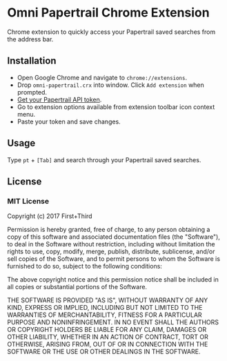 # Omni Papertrail Chrome Extension

Chrome extension to quickly access your Papertrail saved searches from the address bar.

## Installation

- Open Google Chrome and navigate to `chrome://extensions`.
- Drop `omni-papertrail.crx` into window. Click `Add extension` when prompted.
- [Get your Papertrail API token](https://papertrailapp.com/account/profile).
- Go to extension options available from extension toolbar icon context menu.
- Paste your token and save changes.

## Usage

Type `pt` + `[Tab]` and search through your Papertrail saved searches.

## License

### MIT License

Copyright (c) 2017 First+Third

Permission is hereby granted, free of charge, to any person obtaining a copy
of this software and associated documentation files (the "Software"), to deal
in the Software without restriction, including without limitation the rights
to use, copy, modify, merge, publish, distribute, sublicense, and/or sell
copies of the Software, and to permit persons to whom the Software is
furnished to do so, subject to the following conditions:

The above copyright notice and this permission notice shall be included in all
copies or substantial portions of the Software.

THE SOFTWARE IS PROVIDED "AS IS", WITHOUT WARRANTY OF ANY KIND, EXPRESS OR
IMPLIED, INCLUDING BUT NOT LIMITED TO THE WARRANTIES OF MERCHANTABILITY,
FITNESS FOR A PARTICULAR PURPOSE AND NONINFRINGEMENT. IN NO EVENT SHALL THE
AUTHORS OR COPYRIGHT HOLDERS BE LIABLE FOR ANY CLAIM, DAMAGES OR OTHER
LIABILITY, WHETHER IN AN ACTION OF CONTRACT, TORT OR OTHERWISE, ARISING FROM,
OUT OF OR IN CONNECTION WITH THE SOFTWARE OR THE USE OR OTHER DEALINGS IN THE
SOFTWARE.
